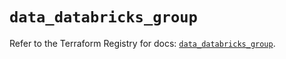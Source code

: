 # `data_databricks_group`

Refer to the Terraform Registry for docs: [`data_databricks_group`](https://registry.terraform.io/providers/databricks/databricks/1.82.0/docs/data-sources/group).
